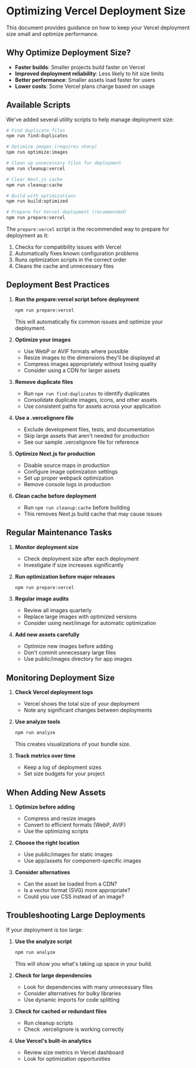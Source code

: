 # Optimizing Vercel Deployment Size

This document provides guidance on how to keep your Vercel deployment size small and optimize performance.

## Why Optimize Deployment Size?

- **Faster builds**: Smaller projects build faster on Vercel
- **Improved deployment reliability**: Less likely to hit size limits
- **Better performance**: Smaller assets load faster for users
- **Lower costs**: Some Vercel plans charge based on usage

## Available Scripts

We've added several utility scripts to help manage deployment size:

```bash
# Find duplicate files
npm run find:duplicates

# Optimize images (requires sharp)
npm run optimize:images

# Clean up unnecessary files for deployment
npm run cleanup:vercel

# Clear Next.js cache
npm run cleanup:cache

# Build with optimizations
npm run build:optimized

# Prepare for Vercel deployment (recommended)
npm run prepare:vercel
```

The `prepare:vercel` script is the recommended way to prepare for deployment as it:
1. Checks for compatibility issues with Vercel
2. Automatically fixes known configuration problems
3. Runs optimization scripts in the correct order
4. Cleans the cache and unnecessary files

## Deployment Best Practices

1. **Run the prepare:vercel script before deployment**
   ```bash
   npm run prepare:vercel
   ```
   This will automatically fix common issues and optimize your deployment.

2. **Optimize your images**
   - Use WebP or AVIF formats where possible
   - Resize images to the dimensions they'll be displayed at
   - Compress images appropriately without losing quality
   - Consider using a CDN for larger assets

3. **Remove duplicate files**
   - Run `npm run find:duplicates` to identify duplicates
   - Consolidate duplicate images, icons, and other assets
   - Use consistent paths for assets across your application

4. **Use a .vercelignore file**
   - Exclude development files, tests, and documentation
   - Skip large assets that aren't needed for production
   - See our sample .vercelignore file for reference

5. **Optimize Next.js for production**
   - Disable source maps in production
   - Configure image optimization settings
   - Set up proper webpack optimization
   - Remove console logs in production

6. **Clean cache before deployment**
   - Run `npm run cleanup:cache` before building
   - This removes Next.js build cache that may cause issues

## Regular Maintenance Tasks

1. **Monitor deployment size**
   - Check deployment size after each deployment
   - Investigate if size increases significantly

2. **Run optimization before major releases**
   ```bash
   npm run prepare:vercel
   ```

3. **Regular image audits**
   - Review all images quarterly
   - Replace large images with optimized versions
   - Consider using next/image for automatic optimization

4. **Add new assets carefully**
   - Optimize new images before adding
   - Don't commit unnecessary large files
   - Use public/images directory for app images

## Monitoring Deployment Size

1. **Check Vercel deployment logs**
   - Vercel shows the total size of your deployment
   - Note any significant changes between deployments

2. **Use analyze tools**
   ```bash
   npm run analyze
   ```
   This creates visualizations of your bundle size.

3. **Track metrics over time**
   - Keep a log of deployment sizes
   - Set size budgets for your project

## When Adding New Assets

1. **Optimize before adding**
   - Compress and resize images
   - Convert to efficient formats (WebP, AVIF)
   - Use the optimizing scripts

2. **Choose the right location**
   - Use public/images for static images
   - Use app/assets for component-specific images

3. **Consider alternatives**
   - Can the asset be loaded from a CDN?
   - Is a vector format (SVG) more appropriate?
   - Could you use CSS instead of an image?

## Troubleshooting Large Deployments

If your deployment is too large:

1. **Use the analyze script**
   ```bash
   npm run analyze
   ```
   This will show you what's taking up space in your build.

2. **Check for large dependencies**
   - Look for dependencies with many unnecessary files
   - Consider alternatives for bulky libraries
   - Use dynamic imports for code splitting

3. **Check for cached or redundant files**
   - Run cleanup scripts
   - Check .vercelignore is working correctly

4. **Use Vercel's built-in analytics**
   - Review size metrics in Vercel dashboard
   - Look for optimization opportunities 